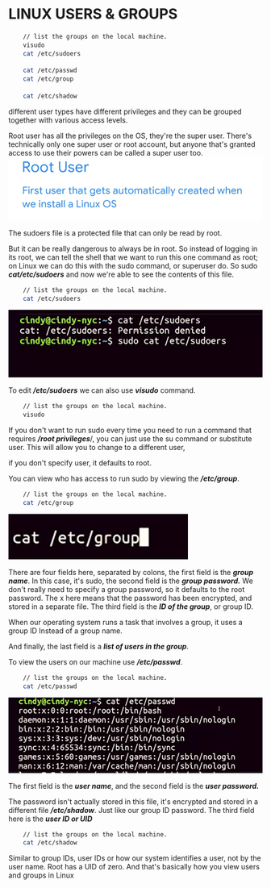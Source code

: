 # LINUX USERS & GROUPS

``` Bash
    // list the groups on the local machine. 
    visudo
    cat /etc/sudoers

    cat /etc/passwd
    cat /etc/group

    cat /etc/shadow
```

different user types have different privileges and they can be grouped together with various access levels.

Root user has all the privileges on the OS, they're the super user. There's technically only one super user or root account, but anyone that's granted access to use their powers can be called a super user too. 
![root](images/root.png)

The sudoers file is a protected file that can only be read by root. 

But it can be really dangerous to always be in root. So instead of logging in its root, we can tell the shell that we want to run this one command as root;  on Linux we can do this with the sudo command, or superuser do. So sudo ***cat/etc/sudoers*** and now we're able to see the contents of this file.
``` Bash
    // list the groups on the local machine. 
    cat /etc/sudoers
```
![sudoers](images/sudoers.png)

To edit ***/etc/sudoers*** we can also use ***visudo*** command. 
``` Bash
    // list the groups on the local machine. 
    visudo
```
If you don't want to run sudo every time you need to run a command that requires ***/root privileges***/, you can just use the su command or substitute user. This will allow you to change to a different user, 

if you don't specify user, it defaults to root.

You can view who has access to run sudo by viewing the ***/etc/group***. 
``` Bash
    // list the groups on the local machine. 
    cat /etc/group
``` 
![etc_group](images/etc_group.png)


There are four fields here, separated by colons, the first field is the ***group name***. In this case, it's sudo, the second field is the ***group password.*** We don't really need to specify a group password, so it defaults to the root password. The x here means that the password has been encrypted, and stored in a separate file. 
The third field is the ***ID of the group***, or group ID.

When our operating system runs a task that involves a group, it uses a group ID Instead of a group name. 

And finally, the last field is a ***list of users in the group***. 

To view the users on our machine use  ***/etc/passwd***.
``` Bash
    // list the groups on the local machine. 
    cat /etc/passwd
``` 
![userDetails](images/userDetails.png)

The first field is the ***user name***, and the second field is the ***user password.***

The password isn't actually stored in this file, it's encrypted and stored in a different file ***/etc/shadow***. Just like our group ID password. The third field here is the ***user ID or UID*** 
``` Bash
    // list the groups on the local machine. 
    cat /etc/shadow
``` 
Similar to group IDs, user IDs or how our system identifies a user, not by the user name. Root has a UID of zero. And that's basically how you view users and groups in Linux

